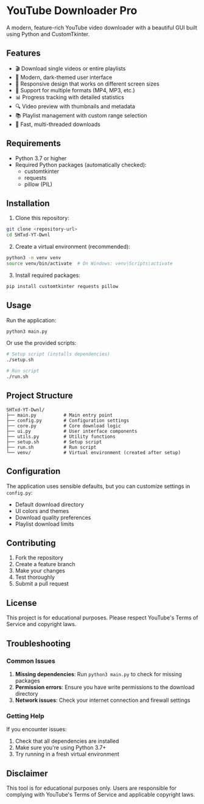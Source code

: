 # YouTube Downloader Pro

A modern, feature-rich YouTube video downloader with a beautiful GUI built using Python and CustomTkinter.

## Features

- 🎬 Download single videos or entire playlists
- 🎨 Modern, dark-themed user interface
- 📱 Responsive design that works on different screen sizes
- 🎵 Support for multiple formats (MP4, MP3, etc.)
- 📊 Progress tracking with detailed statistics
- 🔍 Video preview with thumbnails and metadata
- 📚 Playlist management with custom range selection
- 🚀 Fast, multi-threaded downloads

## Requirements

- Python 3.7 or higher
- Required Python packages (automatically checked):
  - customtkinter
  - requests
  - pillow (PIL)

## Installation

1. Clone this repository:
```bash
git clone <repository-url>
cd SHTxd-YT-Dwnl
```

2. Create a virtual environment (recommended):
```bash
python3 -m venv venv
source venv/bin/activate  # On Windows: venv\Scripts\activate
```

3. Install required packages:
```bash
pip install customtkinter requests pillow
```

## Usage

Run the application:
```bash
python3 main.py
```

Or use the provided scripts:
```bash
# Setup script (installs dependencies)
./setup.sh

# Run script
./run.sh
```

## Project Structure

```
SHTxd-YT-Dwnl/
├── main.py          # Main entry point
├── config.py        # Configuration settings
├── core.py          # Core download logic
├── ui.py            # User interface components
├── utils.py         # Utility functions
├── setup.sh         # Setup script
├── run.sh           # Run script
└── venv/            # Virtual environment (created after setup)
```

## Configuration

The application uses sensible defaults, but you can customize settings in `config.py`:

- Default download directory
- UI colors and themes
- Download quality preferences
- Playlist download limits

## Contributing

1. Fork the repository
2. Create a feature branch
3. Make your changes
4. Test thoroughly
5. Submit a pull request

## License

This project is for educational purposes. Please respect YouTube's Terms of Service and copyright laws.

## Troubleshooting

### Common Issues

1. **Missing dependencies**: Run `python3 main.py` to check for missing packages
2. **Permission errors**: Ensure you have write permissions to the download directory
3. **Network issues**: Check your internet connection and firewall settings

### Getting Help

If you encounter issues:
1. Check that all dependencies are installed
2. Make sure you're using Python 3.7+
3. Try running in a fresh virtual environment

## Disclaimer

This tool is for educational purposes only. Users are responsible for complying with YouTube's Terms of Service and applicable copyright laws.
